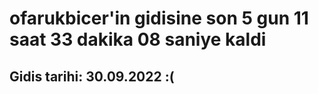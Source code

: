 # ofarukbicer'in gidisine son 5 gun 11 saat 33 dakika 08 saniye kaldi

## Gidis tarihi: 30.09.2022 :(